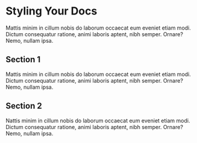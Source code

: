 # Styling Your Docs
Mattis minim in cillum nobis do laborum occaecat eum eveniet etiam modi. Dictum consequatur ratione, animi laboris aptent, nibh semper. Ornare? Nemo, nullam ipsa.

## Section 1
Mattis minim in cillum nobis do laborum occaecat eum eveniet etiam modi. Dictum consequatur ratione, animi laboris aptent, nibh semper. Ornare? Nemo, nullam ipsa.

## Section 2
Nattis minim in cillum nobis do laborum occaecat eum eveniet etiam modi. Dictum consequatur ratione, animi laboris aptent, nibh semper. Ornare? Nemo, nullam ipsa.